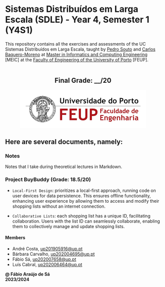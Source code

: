 # Sistemas Distribuídos em Larga Escala (SDLE) - Year 4, Semester 1 (Y4S1)

This repository contains all the exercises and assessments of the UC Sistemas Distribuídos em Larga Escala, taught by [Pedro Souto](https://sigarra.up.pt/feup/pt/func_geral.formview?p_codigo=238172) and [Carlos Baquero-Moreno](https://sigarra.up.pt/feup/pt/func_geral.formview?p_codigo=666857) at [Master in Informatics and Computing Engineering](https://sigarra.up.pt/feup/pt/cur_geral.cur_view?pv_curso_id=742) [MEIC] at the [Faculty of Engineering of the University of Porto](https://sigarra.up.pt/feup/pt/web_page.Inicial) [FEUP]. <br> <br>

<h2 align = "center" >Final Grade: __/20</h2>
<p align = "center" >
  <img 
       title = "FEUP logo"
       src = "Images//FEUP_Logo.png" 
       alt = "FEUP Logo" 
       />
</p>

## Here are several documents, namely:

### Notes

Notes that I take during theoretical lectures in Markdown. <br>

### Project BuyBuddy (Grade: 18.5/20)

- `Local-First Design`: prioritizes a local-first approach, running code on user devices for data persistence. This ensures offline functionality, enhancing user experience by allowing them to access and modify their shopping lists without an internet connection.

- `Collaborative Lists`: each shopping list has a unique ID, facilitating collaboration. Users with the list ID can seamlessly collaborate, enabling them to collectively manage and update shopping lists.

#### Members

- André Costa, up201905916@up.pt
- Bárbara Carvalho, up202004695@up.pt
- Fábio Sá, up202007658@up.pt
- Luís Cabral, up202006464@up.pt

**@ Fábio Araújo de Sá** <br>
**2023/2024**
